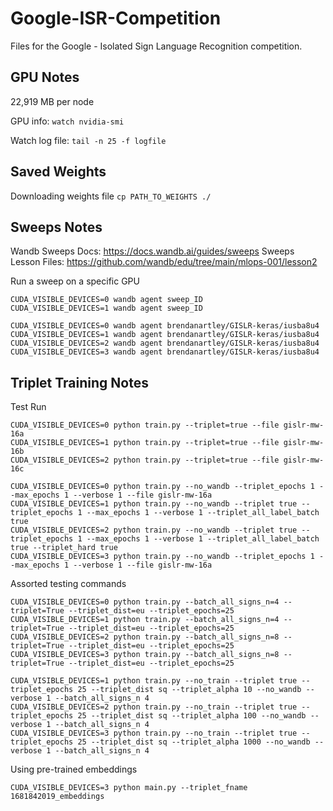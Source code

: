 # Google-ISR-Competition

Files for the Google - Isolated Sign Language Recognition competition.

## GPU Notes

22,919 MB per node

GPU info: `watch nvidia-smi`

Watch log file: `tail -n 25 -f logfile`

## Saved Weights

Downloading weights file
`cp PATH_TO_WEIGHTS ./`


## Sweeps Notes

Wandb Sweeps Docs: https://docs.wandb.ai/guides/sweeps
Sweeps Lesson Files: https://github.com/wandb/edu/tree/main/mlops-001/lesson2

Run a sweep on a specific GPU
```
CUDA_VISIBLE_DEVICES=0 wandb agent sweep_ID
CUDA_VISIBLE_DEVICES=1 wandb agent sweep_ID

CUDA_VISIBLE_DEVICES=0 wandb agent brendanartley/GISLR-keras/iusba8u4
CUDA_VISIBLE_DEVICES=1 wandb agent brendanartley/GISLR-keras/iusba8u4
CUDA_VISIBLE_DEVICES=2 wandb agent brendanartley/GISLR-keras/iusba8u4
CUDA_VISIBLE_DEVICES=3 wandb agent brendanartley/GISLR-keras/iusba8u4
```

## Triplet Training Notes

Test Run
```
CUDA_VISIBLE_DEVICES=0 python train.py --triplet=true --file gislr-mw-16a
CUDA_VISIBLE_DEVICES=1 python train.py --triplet=true --file gislr-mw-16b
CUDA_VISIBLE_DEVICES=2 python train.py --triplet=true --file gislr-mw-16c

CUDA_VISIBLE_DEVICES=0 python train.py --no_wandb --triplet_epochs 1 --max_epochs 1 --verbose 1 --file gislr-mw-16a
CUDA_VISIBLE_DEVICES=1 python train.py --no_wandb --triplet true --triplet_epochs 1 --max_epochs 1 --verbose 1 --triplet_all_label_batch true
CUDA_VISIBLE_DEVICES=2 python train.py --no_wandb --triplet true --triplet_epochs 1 --max_epochs 1 --verbose 1 --triplet_all_label_batch true --triplet_hard true
CUDA_VISIBLE_DEVICES=3 python train.py --no_wandb --triplet_epochs 1 --max_epochs 1 --verbose 1 --file gislr-mw-16a
```

Assorted testing commands
```
CUDA_VISIBLE_DEVICES=0 python train.py --batch_all_signs_n=4 --triplet=True --triplet_dist=eu --triplet_epochs=25
CUDA_VISIBLE_DEVICES=1 python train.py --batch_all_signs_n=4 --triplet=True --triplet_dist=eu --triplet_epochs=25
CUDA_VISIBLE_DEVICES=2 python train.py --batch_all_signs_n=8 --triplet=True --triplet_dist=eu --triplet_epochs=25
CUDA_VISIBLE_DEVICES=3 python train.py --batch_all_signs_n=8 --triplet=True --triplet_dist=eu --triplet_epochs=25

CUDA_VISIBLE_DEVICES=1 python train.py --no_train --triplet true --triplet_epochs 25 --triplet_dist sq --triplet_alpha 10 --no_wandb --verbose 1 --batch_all_signs_n 4
CUDA_VISIBLE_DEVICES=2 python train.py --no_train --triplet true --triplet_epochs 25 --triplet_dist sq --triplet_alpha 100 --no_wandb --verbose 1 --batch_all_signs_n 4
CUDA_VISIBLE_DEVICES=3 python train.py --no_train --triplet true --triplet_epochs 25 --triplet_dist sq --triplet_alpha 1000 --no_wandb --verbose 1 --batch_all_signs_n 4
```

Using pre-trained embeddings
```
CUDA_VISIBLE_DEVICES=3 python main.py --triplet_fname 1681842019_embeddings
```